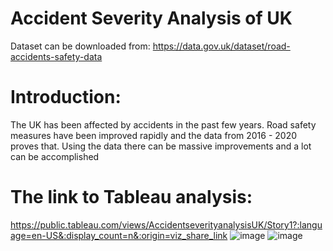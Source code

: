 # Accident Severity Analysis of UK

Dataset can be downloaded from:
https://data.gov.uk/dataset/road-accidents-safety-data

# Introduction:
The UK has been affected by accidents in the past few years. Road safety measures have been improved rapidly and the data from 2016 - 2020 proves that. Using the data there can be massive improvements and a lot can be accomplished

# The link to Tableau analysis:
https://public.tableau.com/views/AccidentseverityanalysisUK/Story1?:language=en-US&:display_count=n&:origin=viz_share_link
![image](https://user-images.githubusercontent.com/46810864/193483732-773d449d-0703-4e33-a072-f9c888d58043.png)
![image](https://user-images.githubusercontent.com/46810864/193483747-32258ccf-14ec-4997-accd-a609b307ddca.png)

